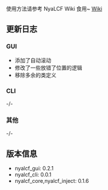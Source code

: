 使用方法请参考 NyaLCF Wiki 食用~ [Wiki](https://docs-nyalcf.1l1.icu)

[//]: # (应用户需求，Nya LoCyanFrp! 开始开发 CLI 版本，欢迎使用和反馈问题！)

## 更新日志

### GUI

- 添加了自动滚动
- 修改了一些放错了位置的逻辑
- 移除多余的类定义

### CLI

-/-

### 其他

-/-

## 版本信息

- nyalcf_gui: 0.2.1
- nyalcf_cli: 0.0.1
- nyalcf_core,nyalcf_inject: 0.1.6

<!-- Some change log here -->
